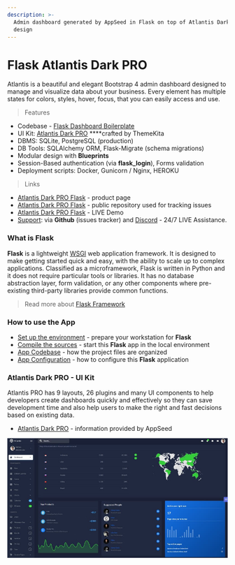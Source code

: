 ```yaml
---
description: >-
  Admin dashboard generated by AppSeed in Flask on top of Atlantis Dark PRO
  design
---
```


# Flask Atlantis Dark PRO

Atlantis is a beautiful and elegant Bootstrap 4 admin dashboard designed to manage and visualize data about your business. Every element has multiple states for colors, styles, hover, focus, that you can easily access and use. 

> Features

* Codebase - [Flask Dashboard Boilerplate](../../boilerplate-code/flask-dashboard.md)
* UI Kit: [Atlantis Dark PRO](../../content/bootstrap-template/atlantis-pro.md) ****crafted by ThemeKita
* DBMS: SQLite, PostgreSQL \(production\)
* DB Tools: SQLAlchemy ORM, Flask-Migrate \(schema migrations\)
* Modular design with **Blueprints**
* Session-Based authentication \(via **flask\_login**\), Forms validation
* Deployment scripts: Docker, Gunicorn / Nginx, HEROKU 

> Links

* [Atlantis Dark PRO Flask](https://appseed.us/admin-dashboards/flask-dashboard-atlantis-dark-pro) - product page
* [Atlantis Dark PRO Flask](https://github.com/app-generator/flask-dashboard-atlantis-dark-pro) - public repository used for tracking issues 
* [Atlantis Dark PRO Flask](https://flask-atlantis-dark-pro.appseed-srv1.com/) - LIVE Demo
* [Support](https://appseed.us/support):  via **Github** \(issues tracker\) and [Discord](https://discord.gg/fZC6hup) - 24/7 LIVE Assistance. 



### What is Flask

**Flask** is a lightweight [WSGI](../../content/what-is/wsgi.md) web application framework. It is designed to make getting started quick and easy, with the ability to scale up to complex applications. Classified as a microframework, Flask is written in Python and it does not require particular tools or libraries. It has no database abstraction layer, form validation, or any other components where pre-existing third-party libraries provide common functions.

> Read more about [Flask Framework](../../content/what-is/flask.md)



### How to use the App

* [Set up the environment](../../boilerplate-code/flask-dashboard.md#environment) - prepare your workstation for **Flask**
* [Compile the sources](../../boilerplate-code/flask-dashboard.md#build-the-app-1) - start this **Flask** app in the local environment
* [App Codebase](../../boilerplate-code/flask-dashboard.md#app-codebase) - how the project files are organized
* [App Configuration](../../boilerplate-code/flask-dashboard.md#app-configuration) - how to configure this **Flask** application



### Atlantis Dark PRO - UI Kit

Atlantis PRO has 9 layouts, 26 plugins and many UI components to help developers create dashboards quickly and effectively so they can save development time and also help users to make the right and fast decisions based on existing data.

* [Atlantis Dark PRO](../../content/bootstrap-template/atlantis-pro.md) - information provided by AppSeed

![Atlantis Dark - Premium Bootstrap template.](../../.gitbook/assets/docs-atlantis-pro-screen.jpg)

 

